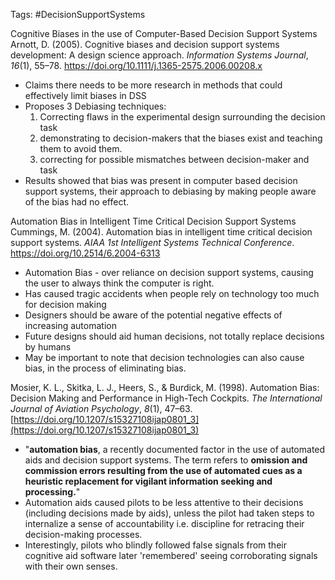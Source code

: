 Tags: #DecisionSupportSystems

Cognitive Biases in the use of Computer-Based Decision Support Systems
Arnott, D. (2005). Cognitive biases and decision support systems development: A design science approach. _Information Systems Journal_, _16_(1), 55–78. https://doi.org/10.1111/j.1365-2575.2006.00208.x
- Claims there needs to be more research in methods that could effectively limit biases in DSS
- Proposes 3 Debiasing techniques:
	 1) Correcting flaws in the experimental design surrounding the decision task
	 2) demonstrating to decision-makers that the biases exist and teaching them to avoid them.
	 3) correcting for possible mismatches between decision-maker and task
- Results showed that bias was present in computer based decision support systems, their approach to debiasing by making people aware of the bias had no effect.

Automation Bias in Intelligent Time Critical Decision Support Systems
Cummings, M. (2004). Automation bias in intelligent time critical decision support systems. _AIAA 1st Intelligent Systems Technical Conference_. https://doi.org/10.2514/6.2004-6313
- Automation Bias - over reliance on decision support systems, causing the user to always think the computer is right.
- Has caused tragic accidents when people rely on technology too much for decision making
- Designers should be aware of the potential negative effects of increasing automation
- Future designs should aid human decisions, not totally replace decisions by humans
- May be important to note that decision technologies can also cause bias, in the process of eliminating bias.

Mosier, K. L., Skitka, L. J., Heers, S., & Burdick, M. (1998). Automation Bias: Decision Making and Performance in High-Tech Cockpits. _The International Journal of Aviation Psychology_, _8_(1), 47–63. [https://doi.org/10.1207/s15327108ijap0801_3](https://doi.org/10.1207/s15327108ijap0801_3)
- "**automation bias**, a recently documented factor in the use of automated aids and decision support systems. The term refers to **omission and commission errors resulting from the use of automated cues as a heuristic replacement for vigilant information seeking and processing.**"
- Automation aids caused pilots to be less attentive to their decisions (including decisions made by aids), unless the pilot had taken steps to internalize a sense of accountability i.e. discipline for retracing their decision-making processes.
- Interestingly, pilots who blindly followed false signals from their cognitive aid software later 'remembered' seeing corroborating signals with their own senses.
